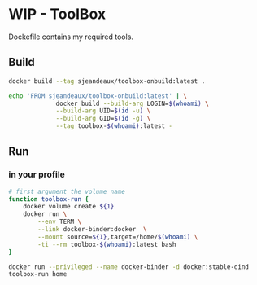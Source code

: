 # WIP - ToolBox

Dockefile contains my required tools.

## Build

```bash
docker build --tag sjeandeaux/toolbox-onbuild:latest .

echo 'FROM sjeandeaux/toolbox-onbuild:latest' | \
             docker build --build-arg LOGIN=$(whoami) \
             --build-arg UID=$(id -u) \
             --build-arg GID=$(id -g) \
             --tag toolbox-$(whoami):latest -
```

## Run

### in your profile

```bash
# first argument the volume name
function toolbox-run {
    docker volume create ${1}
    docker run \
        --env TERM \
        --link docker-binder:docker  \
        --mount source=${1},target=/home/$(whoami) \
        -ti --rm toolbox-$(whoami):latest bash
}
```

```bash
docker run --privileged --name docker-binder -d docker:stable-dind
toolbox-run home
```